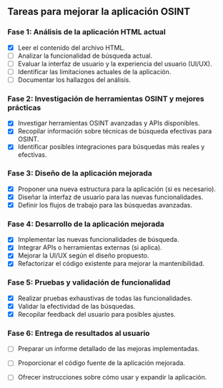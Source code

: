 ## Tareas para mejorar la aplicación OSINT

### Fase 1: Análisis de la aplicación HTML actual
- [x] Leer el contenido del archivo HTML.
- [ ] Analizar la funcionalidad de búsqueda actual.
- [ ] Evaluar la interfaz de usuario y la experiencia del usuario (UI/UX).
- [ ] Identificar las limitaciones actuales de la aplicación.
- [ ] Documentar los hallazgos del análisis.

### Fase 2: Investigación de herramientas OSINT y mejores prácticas
- [x] Investigar herramientas OSINT avanzadas y APIs disponibles.
- [x] Recopilar información sobre técnicas de búsqueda efectivas para OSINT.
- [x] Identificar posibles integraciones para búsquedas más reales y efectivas.

### Fase 3: Diseño de la aplicación mejorada
- [x] Proponer una nueva estructura para la aplicación (si es necesario).
- [x] Diseñar la interfaz de usuario para las nuevas funcionalidades.
- [x] Definir los flujos de trabajo para las búsquedas avanzadas.

### Fase 4: Desarrollo de la aplicación mejorada
- [x] Implementar las nuevas funcionalidades de búsqueda.
- [x] Integrar APIs o herramientas externas (si aplica).
- [x] Mejorar la UI/UX según el diseño propuesto.
- [x] Refactorizar el código existente para mejorar la mantenibilidad.

### Fase 5: Pruebas y validación de funcionalidad
- [x] Realizar pruebas exhaustivas de todas las funcionalidades.
- [x] Validar la efectividad de las búsquedas.
- [x] Recopilar feedback del usuario para posibles ajustes.

### Fase 6: Entrega de resultados al usuario
- [ ] Preparar un informe detallado de las mejoras implementadas.
- [ ] Proporcionar el código fuente de la aplicación mejorada.
- [ ] Ofrecer instrucciones sobre cómo usar y expandir la aplicación.

